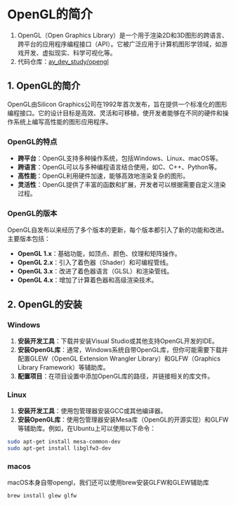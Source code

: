 ﻿# OpenGL的简介

1. OpenGL（Open Graphics Library）是一个用于渲染2D和3D图形的跨语言、跨平台的应用程序编程接口（API）。它被广泛应用于计算机图形学领域，如游戏开发、虚拟现实、科学可视化等。
3. 代码仓库：[av_dev_study/opengl](https://github.com/ZhanghHaoDev/av_dev_study.git)

## 1. OpenGL的简介

OpenGL由Silicon Graphics公司在1992年首次发布，旨在提供一个标准化的图形编程接口。它的设计目标是高效、灵活和可移植，使开发者能够在不同的硬件和操作系统上编写高性能的图形应用程序。

### OpenGL的特点

- **跨平台**：OpenGL支持多种操作系统，包括Windows、Linux、macOS等。
- **跨语言**：OpenGL可以与多种编程语言结合使用，如C、C++、Python等。
- **高性能**：OpenGL利用硬件加速，能够高效地渲染复杂的图形。
- **灵活性**：OpenGL提供了丰富的函数和扩展，开发者可以根据需要自定义渲染过程。

### OpenGL的版本

OpenGL自发布以来经历了多个版本的更新，每个版本都引入了新的功能和改进。主要版本包括：

- **OpenGL 1.x**：基础功能，如顶点、颜色、纹理和矩阵操作。
- **OpenGL 2.x**：引入了着色器（Shader）和可编程管线。
- **OpenGL 3.x**：改进了着色器语言（GLSL）和渲染管线。
- **OpenGL 4.x**：增加了计算着色器和高级渲染技术。

## 2. OpenGL的安装

### Windows

1. **安装开发工具**：下载并安装Visual Studio或其他支持OpenGL开发的IDE。
2. **安装OpenGL库**：通常，Windows系统自带OpenGL库，但你可能需要下载并配置GLEW（OpenGL Extension Wrangler Library）和GLFW（Graphics Library Framework）等辅助库。
3. **配置项目**：在项目设置中添加OpenGL库的路径，并链接相关的库文件。

### Linux

1. **安装开发工具**：使用包管理器安装GCC或其他编译器。
2. **安装OpenGL库**：使用包管理器安装Mesa库（OpenGL的开源实现）和GLFW等辅助库。例如，在Ubuntu上可以使用以下命令：
```sh
sudo apt-get install mesa-common-dev
sudo apt-get install libglfw3-dev
```

### macos
macOS本身自带opengl，我们还可以使用brew安装GLFW和GLEW辅助库

```shell
brew install glew glfw
```
